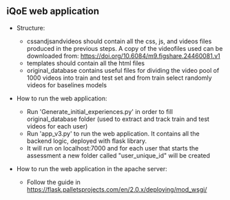 ## iQoE web application
* Structure:
  * cssandjsandvideos should contain all the css, js, and videos files produced in the previous steps. A copy of the videofiles used can be downloaded from: https://doi.org/10.6084/m9.figshare.24460081.v1
  * templates should contain all the html files
  * original_database contains useful files for dividing the video pool of 1000 videos into train and test set and from train select randomly videos for baselines models

* How to run the web application:
  * Run 'Generate_initial_experiences.py' in order to fill original_database folder (used to extract and track train and test videos for each user)
  * Run 'app_v3.py' to run the web application. It contains all the backend logic, deployed with flask library.
  * It will run on localhost:7000 and for each user that starts the assessment a new folder called "user_unique_id" will be created

* How to run the web application in the apache server:
  * Follow the guide in https://flask.palletsprojects.com/en/2.0.x/deploying/mod_wsgi/
